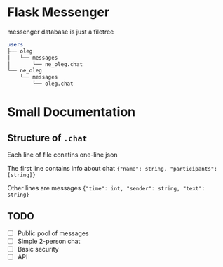 # Flask Messenger

messenger database is just a filetree

```bash
users
├── oleg
│   └── messages
│       └── ne_oleg.chat 
└── ne_oleg
    └── messages
        └── oleg.chat 
```



# Small Documentation

## Structure of `.chat`

Each line of file conatins one-line json

The first line contains info about chat
`{"name": string, "participants": [string]}`

Other lines are messages
`{"time": int, "sender": string, "text": string}`

## TODO
- [ ] Public pool of messages
- [ ] Simple 2-person chat
- [ ] Basic security
- [ ] API
